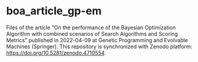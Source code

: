 # boa_article_gp-em
Files of the article "On the performance of the Bayesian Optimization Algorithm with combined scenarios of Search Algorithms and Scoring Metrics" published in 2022-04-09 at Genetic Programming and Evolvable Machines (Springer). This repository is synchronized with Zenodo platform: https://doi.org/10.5281/zenodo.4710554.

